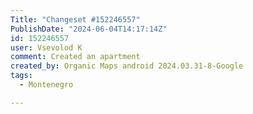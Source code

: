 ```yaml
---
Title: "Changeset #152246557"
PublishDate: "2024-06-04T14:17:14Z"
id: 152246557
user: Vsevolod K
comment: Created an apartment
created_by: Organic Maps android 2024.03.31-8-Google
tags:
  - Montenegro

---
```

